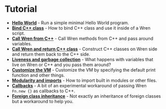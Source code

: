 # Tutorial

* [**Hello World**](hello_world.md) - Run a simple minimal Hello World program.
* [**Bind C++ class**](bind_cpp_class.md) - How to bind C++ class and use it inside of a Wren script.
* [**Call Wren from C++**](call_wren.md) - Call Wren methods from C++ and pass around variables.
* [**Call Wren and return C++ class**](call_wren_return_cpp.md) - Construct C++ classes on Wren side and return them back to the C++ side.
* [**Liveness and garbage collection**](liveness_garbage.md) - What happens with variables that live on Wren or C++ and you pass them around?
* [**Customize the VM**](customize.md) - Customize the VM by specifying the default print function and other things.
* [**Modularity and imports**](modularity.md) - How to import built in modules or other files.
* [**Callbacks**](callbacks.md) - A bit of an experimental workaround of passing Wren `Fn.new {}` as callbacks to C++.
* [**Foreign class inheritance**](foreign_inheritance.md) - Not exactly an inheritance of foreign classes but a workaround to help you.

 